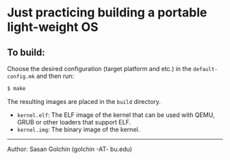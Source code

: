# Just practicing building a portable light-weight OS 

## To build:
Choose the desired configuration (target platform and etc.) in the `default-config.mk` and then run:

```bash
$ make
```
The resulting images are placed in the `build` directory.

- `kernel.elf`: The ELF image of the kernel that can be used with QEMU, GRUB or other loaders that support ELF.
- `kernel.img`: The binary image of the kernel.

<hr/>
Author: Sasan Golchin (golchin -AT- bu.edu)
